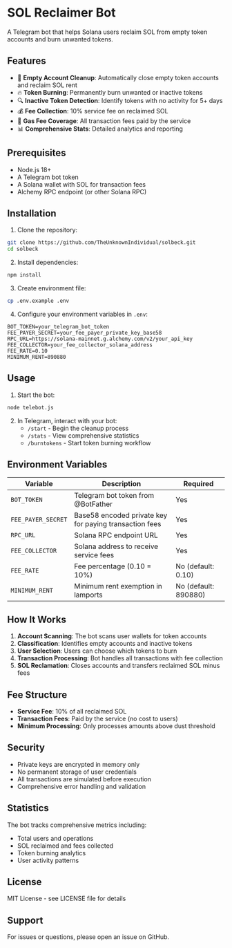 # SOL Reclaimer Bot

A Telegram bot that helps Solana users reclaim SOL from empty token accounts and burn unwanted tokens.

## Features

- 🧹 **Empty Account Cleanup**: Automatically close empty token accounts and reclaim SOL rent
- 🔥 **Token Burning**: Permanently burn unwanted or inactive tokens
- 🔍 **Inactive Token Detection**: Identify tokens with no activity for 5+ days
- 💰 **Fee Collection**: 10% service fee on reclaimed SOL
- 🎯 **Gas Fee Coverage**: All transaction fees paid by the service
- 📊 **Comprehensive Stats**: Detailed analytics and reporting

## Prerequisites

- Node.js 18+ 
- A Telegram bot token
- A Solana wallet with SOL for transaction fees
- Alchemy RPC endpoint (or other Solana RPC)

## Installation

1. Clone the repository:
```bash
git clone https://github.com/TheUnknownIndividual/solbeck.git
cd solbeck
```

2. Install dependencies:
```bash
npm install
```

3. Create environment file:
```bash
cp .env.example .env
```

4. Configure your environment variables in `.env`:
```
BOT_TOKEN=your_telegram_bot_token
FEE_PAYER_SECRET=your_fee_payer_private_key_base58
RPC_URL=https://solana-mainnet.g.alchemy.com/v2/your_api_key
FEE_COLLECTOR=your_fee_collector_solana_address
FEE_RATE=0.10
MINIMUM_RENT=890880
```

## Usage

1. Start the bot:
```bash
node telebot.js
```

2. In Telegram, interact with your bot:
   - `/start` - Begin the cleanup process
   - `/stats` - View comprehensive statistics
   - `/burntokens` - Start token burning workflow

## Environment Variables

| Variable | Description | Required |
|----------|-------------|----------|
| `BOT_TOKEN` | Telegram bot token from @BotFather | Yes |
| `FEE_PAYER_SECRET` | Base58 encoded private key for paying transaction fees | Yes |
| `RPC_URL` | Solana RPC endpoint URL | Yes |
| `FEE_COLLECTOR` | Solana address to receive service fees | Yes |
| `FEE_RATE` | Fee percentage (0.10 = 10%) | No (default: 0.10) |
| `MINIMUM_RENT` | Minimum rent exemption in lamports | No (default: 890880) |

## How It Works

1. **Account Scanning**: The bot scans user wallets for token accounts
2. **Classification**: Identifies empty accounts and inactive tokens
3. **User Selection**: Users can choose which tokens to burn
4. **Transaction Processing**: Bot handles all transactions with fee collection
5. **SOL Reclamation**: Closes accounts and transfers reclaimed SOL minus fees

## Fee Structure

- **Service Fee**: 10% of all reclaimed SOL
- **Transaction Fees**: Paid by the service (no cost to users)
- **Minimum Processing**: Only processes amounts above dust threshold

## Security

- Private keys are encrypted in memory only
- No permanent storage of user credentials
- All transactions are simulated before execution
- Comprehensive error handling and validation

## Statistics

The bot tracks comprehensive metrics including:
- Total users and operations
- SOL reclaimed and fees collected
- Token burning analytics
- User activity patterns

## License

MIT License - see LICENSE file for details

## Support

For issues or questions, please open an issue on GitHub.